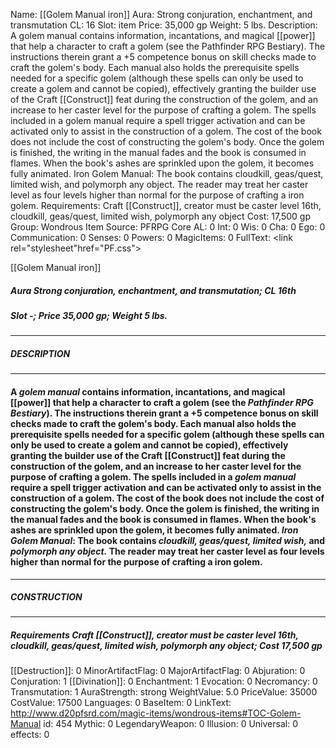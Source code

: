 Name: [[Golem Manual iron]]
Aura: Strong conjuration, enchantment, and transmutation
CL: 16
Slot: item
Price: 35,000 gp
Weight: 5 lbs.
Description: A golem manual contains information, incantations, and magical [[power]] that help a character to craft a golem (see the Pathfinder RPG Bestiary). The instructions therein grant a +5 competence bonus on skill checks made to craft the golem's body. Each manual also holds the prerequisite spells needed for a specific golem (although these spells can only be used to create a golem and cannot be copied), effectively granting the builder use of the Craft [[Construct]] feat during the construction of the golem, and an increase to her caster level for the purpose of crafting a golem. The spells included in a golem manual require a spell trigger activation and can be activated only to assist in the construction of a golem. The cost of the book does not include the cost of constructing the golem's body. Once the golem is finished, the writing in the manual fades and the book is consumed in flames. When the book's ashes are sprinkled upon the golem, it becomes fully animated. Iron Golem Manual: The book contains cloudkill, geas/quest, limited wish, and polymorph any object. The reader may treat her caster level as four levels higher than normal for the purpose of crafting a iron golem.
Requirements: Craft [[Construct]], creator must be caster level 16th, cloudkill, geas/quest, limited wish, polymorph any object
Cost: 17,500 gp
Group: Wondrous Item
Source: PFRPG Core
AL: 0
Int: 0
Wis: 0
Cha: 0
Ego: 0
Communication: 0
Senses: 0
Powers: 0
MagicItems: 0
FullText: <link rel="stylesheet"href="PF.css"><div class="heading"><p class="alignleft">[[Golem Manual iron]]</p><div style="clear: both;"></div></div><div><h5><b>Aura </b>Strong conjuration, enchantment, and transmutation; <b>CL </b>16th</h5><h5><b>Slot </b>-; <b>Price </b>35,000 gp; <b>Weight </b>5 lbs.</h5></div><hr/><div><h5><b>DESCRIPTION</b></h5></div><hr/><div><h4><p>A <i>golem manual</i> contains information, incantations, and magical [[power]] that help a character to craft a golem (see the <i>Pathfinder RPG Bestiary</i>). The instructions therein grant a +5 competence bonus on skill checks made to craft the golem's body. Each manual also holds the prerequisite spells needed for a specific golem (although these spells can only be used to create a golem and cannot be copied), effectively granting the builder use of the Craft [[Construct]] feat during the construction of the golem, and an increase to her caster level for the purpose of crafting a golem. The spells included in a <i>golem manual</i> require a spell trigger activation and can be activated only to assist in the construction of a golem. The cost of the book does not include the cost of constructing the golem's body. Once the golem is finished, the writing in the manual fades and the book is consumed in flames. When the book's ashes are sprinkled upon the golem, it becomes fully animated. <i>Iron Golem Manual</i>: The book contains <i>cloudkill, geas/quest, limited wish,</i> and <i>polymorph any object.</i> The reader may treat her caster level as four levels higher than normal for the purpose of crafting a iron golem.</p></h4></div><hr/><div><h5><b>CONSTRUCTION</b></h5></div><hr/><div><h5><b>Requirements </b>Craft [[Construct]], creator must be caster level 16th, <i>cloudkill</i>, <i>geas/quest</i>, <i>limited wish</i>, <i>polymorph any object</i>; <b>Cost </b>17,500 gp</h5></div>
[[Destruction]]: 0
MinorArtifactFlag: 0
MajorArtifactFlag: 0
Abjuration: 0
Conjuration: 1
[[Divination]]: 0
Enchantment: 1
Evocation: 0
Necromancy: 0
Transmutation: 1
AuraStrength: strong
WeightValue: 5.0
PriceValue: 35000
CostValue: 17500
Languages: 0
BaseItem: 0
LinkText: http://www.d20pfsrd.com/magic-items/wondrous-items#TOC-Golem-Manual
id: 454
Mythic: 0
LegendaryWeapon: 0
Illusion: 0
Universal: 0
effects: 0
